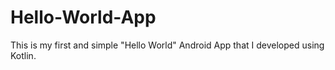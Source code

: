 # Hello-World-App
This is my first and simple "Hello World" Android App that I developed using Kotlin. 

